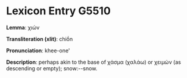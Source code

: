 # Lexicon Entry G5510

**Lemma**: χιών

**Transliteration (xlit)**: chiṓn

**Pronunciation**: khee-one'

**Description**:
perhaps akin to the base of χάσμα (χαλάω) or χειμών (as descending or empty); snow:--snow.
